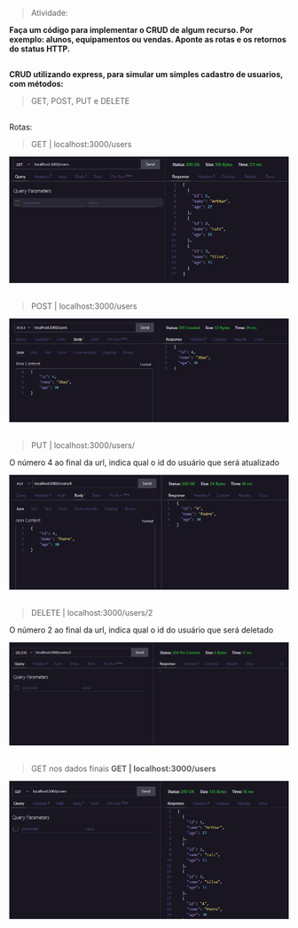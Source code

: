 > Atividade: 

**Faça um código para implementar o CRUD de algum recurso. Por exemplo: alunos, equipamentos ou vendas. Aponte as rotas e os retornos do status HTTP.**

##

**CRUD utilizando express, para simular um simples cadastro de usuarios, com métodos:**
> GET, POST, PUT e DELETE

##

Rotas:

> GET | localhost:3000/users

![preview](./assets/Get.png)

## 
> POST | localhost:3000/users

![preview](./assets/Post.png)

##

> PUT | localhost:3000/users/

O número 4 ao final da url, indica qual o id do usuário que será atualizado

![preview](./assets/Put.png)

##

> DELETE | localhost:3000/users/2


O número 2 ao final da url, indica qual o id do usuário que será deletado

![preview](./assets/Delete.png)

##

> GET nos dados finais  **GET | localhost:3000/users**

![preview](./assets/GetAtualizado.png)